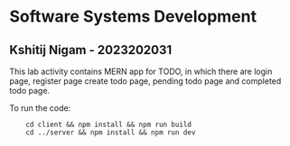 # Software Systems Development
## Kshitij Nigam - 2023202031

This lab activity contains MERN app for TODO, in which there are login page, register page create todo page, pending todo page and completed todo page.

To run the code:
```
    cd client && npm install && npm run build
    cd ../server && npm install && npm run dev
```